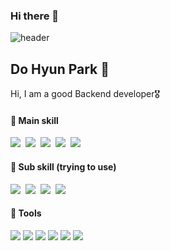 ### Hi there 👋

<!--
**freesin/freesin** is a ✨ _special_ ✨ repository because its `README.md` (this file) appears on your GitHub profile.

Here are some ideas to get you started:

- 🔭 I’m currently working on ...
- 🌱 I’m currently learning ...
- 👯 I’m looking to collaborate on ...
- 🤔 I’m looking for help with ...
- 💬 Ask me about ...
- 📫 How to reach me: ...
- 😄 Pronouns: ...
- ⚡ Fun fact: ...
-->


![header](https://capsule-render.vercel.app/api?type=waving&color=auto&height=300&section=header&text=Hi%20there!&fontSize=90&animation=fadeIn&fontAlignY=38&desc=I'm%20DoHyun&descAlignY=51&descAlign=62)


## Do Hyun Park 🌱
Hi, I am a good Backend developer🎖
<br/>

#### 🥇 Main skill
<p>
  <img src="https://img.shields.io/badge/Python-F7DF1E?&logo=python&logoColor=black"/></a>&nbsp 
  <img src="https://img.shields.io/badge/-Django-61DAFB?logo=Django&logoColor=black" />&nbsp
  <img src="https://img.shields.io/badge/-Java-593D88?logo=java&logoColor=white" />&nbsp   
  <img src="https://img.shields.io/badge/Spring-339933?logo=spring&logoColor=white" />&nbsp 
  <img src="https://img.shields.io/badge/SQL-F68212?&logo=SQL&logoColor=white"/>&nbsp
</p>

#### 🥈 Sub skill (trying to use)
<p>
  <img src="https://img.shields.io/badge/-Redis-CC0000?logo=Redis&logoColor=black" />&nbsp 
  <img src="https://img.shields.io/badge/-RabbitMQ-3178C6?logo=RabbitMQ&logoColor=white" />&nbsp 
  <img src="https://img.shields.io/badge/-JavaScript-green?logo=JavaScript&logoColor=white" />&nbsp 
  <img src="https://img.shields.io/badge/-react-3178C6?logo=react&logoColor=white" />
</p>

#### 🥉 Tools
<p>
  <img src="https://img.shields.io/badge/Git/Github-F05032?&logo=Git&logoColor=white"/></a> 
  <img src="https://img.shields.io/badge/Sourcetree-0052CC?&logo=Sourcetree&logoColor=white"/></a> 
  <img src="https://img.shields.io/badge/Jenkins-D24939?&logo=Jenkins&logoColor=white"/></a> 
  <img src="https://img.shields.io/badge/Jira/Wiki-0052CC?&logo=Jira&logoColor=white"/></a> 
  <img src="https://img.shields.io/badge/VScode-007ACC?&logo=Visual Studio Code&logoColor=white"/></a> 
  <img src="https://img.shields.io/badge/PyCharm-000000?&logo=PyCharm&logoColor=white"/></a> 
</p>
